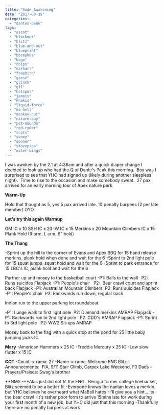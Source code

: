 ```yaml
---
title: "Rude Awakening"
date: "2017-08-19"
categories: 
  - "dantes-peak"
tags: 
  - "ascot"
  - "blackout"
  - "blitz"
  - "blue-and-out"
  - "blueprint"
  - "bocephus"
  - "bogo"
  - "chips"
  - "earhart"
  - "freebird"
  - "goose"
  - "grinch"
  - "gtl"
  - "hotspot"
  - "jameis"
  - "khakis"
  - "liquid-force"
  - "ma-bell"
  - "monkey-nut"
  - "nature-boy"
  - "pet-sounds"
  - "red-ryder"
  - "snots"
  - "sooey"
  - "sooner"
  - "stovepipe"
  - "water-wings"
---
```


I was awoken by the 2.1 at 4:38am and after a quick diaper change I decided to look up who had the Q of Dante's Peak this morning.  Boy was I surprised to see that YHC had signed up (likely during another sleepless night).  Time to rise to the occasion and make somebody sweat.  27 pax arrived for an early morning tour of Apex nature park.

**Warm-Up**

Hold that thought as 5, yes 5 pax arrived late. 10 penalty burpees (2 per late member) OYO

**Let's try this again Warmup**

GM IC x 10 SSH IC x 20 IW IC x 15 Merkins x 20 Mountain Climbers IC x 15 Plank Hold (R arm, L arm, 6" hold)

**The Thang**

\-Sprint up the hill to the corner of Evans and Apex BBQ for 15 hand release merkins, plank hold when done and wait for the 6 -Sprint to 2nd light pole for 15 squat jumps, squat hold and wait for the 6 -Sprint to park entrance for 15 LBC's IC, plank hold and wait for the 6

Partner up and mosey to the basketball court -P1: Balls to the wall   P2:  Runs suicides Flapjack -P1: People's chair   P2:  Bear crawl court and sprint back Flapjack -P1: Australian Mountain Climbers  P2: Runs suicides Flapjack -P1: People's chair  P2: Backwards run down, regular back

Indian run to the upper parking lot roundabout

\-P1: Lunge walk to first light pole  P2: Diamond merkins AMRAP Flapjack -P1: Backwards run to 2nd light pole   P2: CDD's AMRAP Flapjack -P1: Sprint to 3rd light pole   P2: WW2 Sit-ups AMRAP

Mosey back to the flag with a quick stop at the pond for 25 little baby jumping jacks IC

**Mary** \-American Hammers x 25 IC -Freddie Mercury x 25 IC -Low slow flutter x 15 IC

**COT** \-Count-o-rama: 27 -Name-o-rama: Welcome FNG Blitz -Announcements:  FIA, 9/11 Stair Climb, Carpex Lake Weekend, F3 Dads -Prayers/Praises: Swag's brother

**NMS -**Alas just did not fit the FNG.  Being a former college linebacker, Blitz seemed to be a better fit -Everyone knows the nantan loves a merkin, but YHC believes he overheard what MaBell hates -I'll give you a hint....its the bear crawl -It's rather poor form to arrive 15mins late for work during your first month of a new job, but YHC did just that this morning -Thankfully there are no penalty burpees at work
